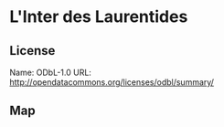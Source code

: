 # L'Inter des Laurentides
    
## License

Name: ODbL-1.0
URL: http://opendatacommons.org/licenses/odbl/summary/

## Map

<WorldMap topic="stefan/public-transport/LInter_des_Laurentides/vehicle_positions/#" />
